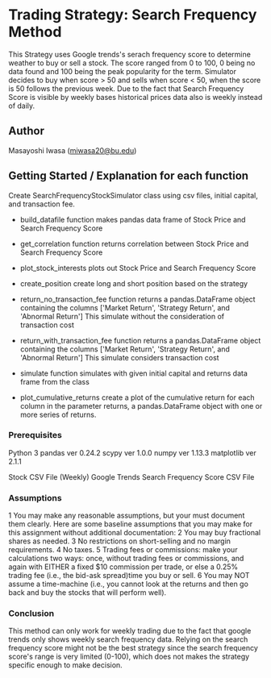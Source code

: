 # Trading Strategy: Search Frequency Method

This Strategy uses Google trends's serach frequency score to determine weather to buy or sell a stock.
The score ranged from 0 to 100, 0 being no data found and 100 being the peak popularity for the term. Simulator decides to buy when score > 50 and sells when score < 50, when the score is 50 follows the previous week.
Due to the fact that Search Frequency Score is visible by weekly bases historical prices data also is weekly instead of daily.

## Author

Masayoshi Iwasa (miwasa20@bu.edu)

## Getting Started / Explanation for each function

Create SearchFrequencyStockSimulator class using csv files, initial capital, and transaction fee.

- build_datafile function makes pandas data frame of Stock Price and Search Frequency Score

- get_correlation function returns correlation between Stock Price and Search Frequency Score

- plot_stock_interests plots out Stock Price and Search Frequency Score

- create_position create long and short position based on the strategy

- return_no_transaction_fee function returns a pandas.DataFrame object containing the columns ['Market Return', 'Strategy Return', and 'Abnormal Return'] This simulate without the consideration of transaction cost

- return_with_transaction_fee function returns a pandas.DataFrame object containing the columns ['Market Return', 'Strategy Return', and 'Abnormal Return'] This simulate considers transaction cost

- simulate function simulates with given initial capital and returns data frame from the class

- plot_cumulative_returns create a plot of the cumulative return for each column in the parameter returns, a pandas.DataFrame object with one or more series of returns.

### Prerequisites

Python 3
pandas ver 0.24.2
scypy ver 1.0.0
numpy ver 1.13.3
matplotlib ver 2.1.1

Stock CSV File (Weekly)
Google Trends Search Frequency Score CSV File

### Assumptions

1 You may make any reasonable assumptions, but your must document them clearly. Here are some baseline assumptions that you may make for this assignment without additional documentation:
2 You may buy fractional shares as needed.
3 No restrictions on short-selling and no margin requirements.
4 No taxes.
5 Trading fees or commissions: make your calculations two ways: once, without trading fees or commissions, and again with EITHER a fixed $10 commission per trade, or else a 0.25% trading fee (i.e., the bid-ask spread)time you buy or sell.
6 You may NOT assume a time-machine (i.e., you cannot look at the returns and then go back and buy the stocks that will perform well).

### Conclusion

This method can only work for weekly trading due to the fact that google trends only shows weekly search frequency data.
Relying on the search frequency score might not be the best strategy since the search frequency score's range is very limited (0-100), which does not makes the strategy specific enough to make decision.
